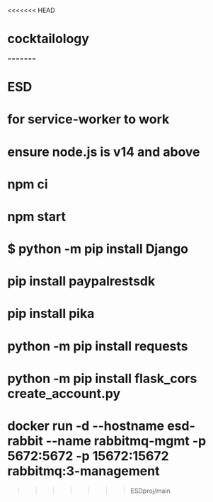 <<<<<<< HEAD
# cocktailology
=======
# ESD

# for service-worker to work
# ensure node.js is v14 and above
# npm ci
# npm start
# $ python -m pip install Django

# pip install paypalrestsdk

<!-- from create_account and email ms -->
# pip install pika
# python -m pip install requests
# python -m pip install flask_cors create_account.py

# docker run -d --hostname esd-rabbit --name rabbitmq-mgmt -p 5672:5672 -p 15672:15672 rabbitmq:3-management
>>>>>>> ESDproj/main
